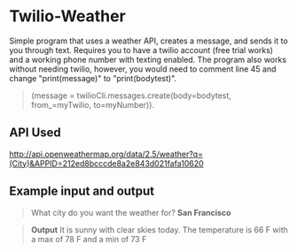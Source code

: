 # Twilio-Weather

Simple program that uses a weather API, creates a message, and sends it to you through text. 
Requires you to have a twilio account (free trial works) and a working phone number with texting enabled. 
The program also works without needing twilio, however, you would need to comment line 45 and change "print(message)" to "print(bodytest)".
>(message = twilioCli.messages.create(body=bodytest, from_=myTwilio, to=myNumber)). 


## API Used
http://api.openweathermap.org/data/2.5/weather?q=(City)&APPID=212ed8bcccde8a2e843d021fafa10620

## Example input and output

>What city do you want the weather for? 
>**San Francisco**

>**Output** It is sunny with clear skies today. The temperature is 66 F with a max of 78 F and a min of 73 F





